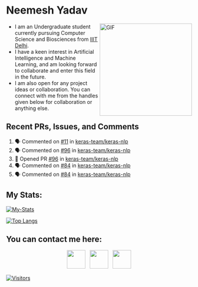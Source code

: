 # Neemesh Yadav

<img align="right" alt="GIF" src="https://c.tenor.com/UZJd1pjj4NMAAAAC/surprised-pikachu.gif" width="250"/>

- I am an Undergraduate student currently pursuing Computer Science and Biosciences from [IIIT Delhi](https://www.iiitd.ac.in/).</br>
- I have a keen interest in Artificial Intelligence and Machine Learning, and am looking forward to collaborate and enter this field in the future.</br>
- I am also open for any project ideas or collaboration. You can connect with me from the handles given below for collaboration or anything else.

## Recent PRs, Issues, and Comments
<!--START_SECTION:activity-->
1. 🗣 Commented on [#11](https://github.com/keras-team/keras-nlp/issues/11) in [keras-team/keras-nlp](https://github.com/keras-team/keras-nlp)
2. 🗣 Commented on [#96](https://github.com/keras-team/keras-nlp/issues/96) in [keras-team/keras-nlp](https://github.com/keras-team/keras-nlp)
3. 💪 Opened PR [#96](https://github.com/keras-team/keras-nlp/pull/96) in [keras-team/keras-nlp](https://github.com/keras-team/keras-nlp)
4. 🗣 Commented on [#84](https://github.com/keras-team/keras-nlp/issues/84) in [keras-team/keras-nlp](https://github.com/keras-team/keras-nlp)
5. 🗣 Commented on [#84](https://github.com/keras-team/keras-nlp/issues/84) in [keras-team/keras-nlp](https://github.com/keras-team/keras-nlp)
<!--END_SECTION:activity-->

## My Stats:

[![My-Stats](https://github-readme-stats.vercel.app/api?username=Stealth-py&theme=radical&show_icons=true&layout=compact&height=30)](https://github.com/Stealth-py)

[![Top Langs](https://github-readme-stats.vercel.app/api/top-langs/?username=Stealth-py&theme=radical&layout=compact)](https://github.com/Stealth-py)

## You can contact me here:
<p align = "center">
  <a href = "https://twitter.com/NeemeshYadav" target = "_blank" rel = "noopener noreferrer"><img src="https://img.icons8.com/plasticine/100/000000/twitter.png" width="50"/></a>
  &nbsp; <a href = "https://www.linkedin.com/in/neemeshyadav/" target = "_blank" rel = "noopener noreferrer"><img src = "https://img.icons8.com/plasticine/100/000000/linkedin.png" width="50"/></a>
  &nbsp; <a href = "mailto:generalom1234@gmail.com" target = "_blank" rel = "noopener noreferrer"><img src = "https://img.icons8.com/plasticine/100/000000/gmail.png" width="50"/></a>
</p>
  
[![Visitors](https://visitor-badge.glitch.me/badge?page_id=Stealth-py.Stealth-py)](https://visitor-badge.glitch.me/badge?page_id=Stealth-py.Stealth-py)
